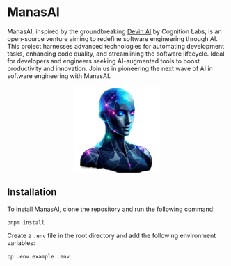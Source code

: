 # ManasAI

ManasAI, inspired by the groundbreaking [Devin AI](https://www.cognition-labs.com/introducing-devin) by Cognition Labs, is an open-source venture aiming to redefine software engineering through AI. This project harnesses advanced technologies for automating development tasks, enhancing code quality, and streamlining the software lifecycle. Ideal for developers and engineers seeking AI-augmented tools to boost productivity and innovation. Join us in pioneering the next wave of AI in software engineering with ManasAI.

<div align="center">
  <img src=".assets/ManasAI.png" alt="ManasAI" height="200" />
</div>

## Installation

To install ManasAI, clone the repository and run the following command:

```shell
pnpm install
```

Create a `.env` file in the root directory and add the following environment variables:

```shell
cp .env.example .env
```
